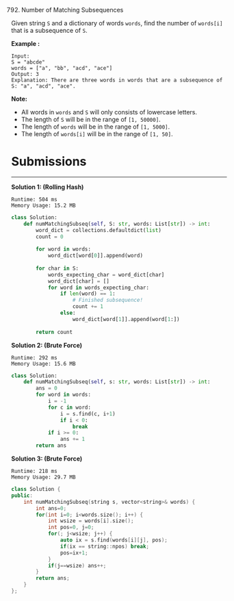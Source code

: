 792. Number of Matching Subsequences

Given string `S` and a dictionary of words `words`, find the number of `words[i]` that is a subsequence of `S`.

**Example :**
```
Input: 
S = "abcde"
words = ["a", "bb", "acd", "ace"]
Output: 3
Explanation: There are three words in words that are a subsequence of S: "a", "acd", "ace".
```

**Note:**

* All words in `words` and `S` will only consists of lowercase letters.
* The length of `S` will be in the range of `[1, 50000]`.
* The length of `words` will be in the range of `[1, 5000]`.
* The length of `words[i]` will be in the range of `[1, 50]`.

# Submissions
---
**Solution 1: (Rolling Hash)**
```
Runtime: 504 ms
Memory Usage: 15.2 MB
```
```python
class Solution:
    def numMatchingSubseq(self, S: str, words: List[str]) -> int:
        word_dict = collections.defaultdict(list)
        count = 0
        
        for word in words:
            word_dict[word[0]].append(word)            
        
        for char in S:
            words_expecting_char = word_dict[char]
            word_dict[char] = []
            for word in words_expecting_char:
                if len(word) == 1:
                    # Finished subsequence! 
                    count += 1
                else:
                    word_dict[word[1]].append(word[1:])
        
        return count
```

**Solution 2: (Brute Force)**
```
Runtime: 292 ms
Memory Usage: 15.6 MB
```
```python
class Solution:
    def numMatchingSubseq(self, s: str, words: List[str]) -> int:
        ans = 0
        for word in words:
            i = -1
            for c in word:
                i = s.find(c, i+1)
                if i < 0:
                    break
            if i >= 0:
                ans += 1
        return ans
```

**Solution 3: (Brute Force)**
```
Runtime: 218 ms
Memory Usage: 29.7 MB
```
```c++
class Solution {
public:
    int numMatchingSubseq(string s, vector<string>& words) {
        int ans=0;
        for(int i=0; i<words.size(); i++) {
            int wsize = words[i].size(); 
            int pos=0, j=0; 
            for(; j<wsize; j++) {
                auto ix = s.find(words[i][j], pos);
                if(ix == string::npos) break;
                pos=ix+1;
            }
            if(j==wsize) ans++;
        }
        return ans;
    }
};
```
